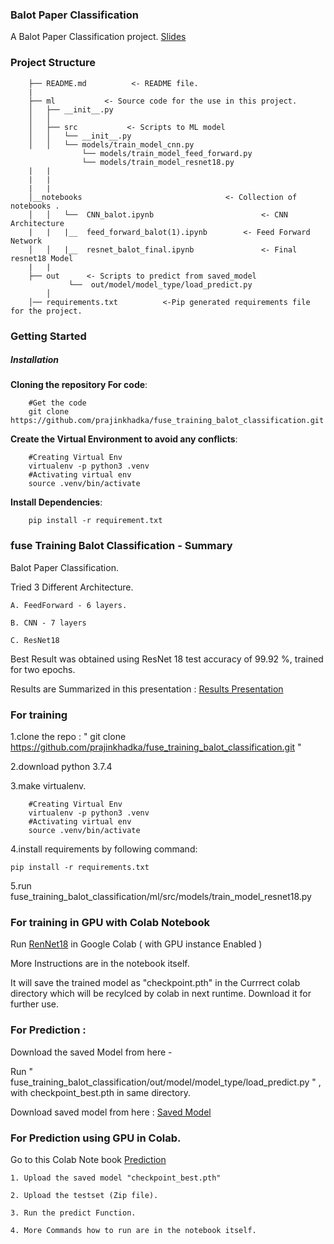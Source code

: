 ### Balot Paper Classification
A Balot Paper Classification project.   [Slides](https://docs.google.com/presentation/d/1NMILVamP5lZrXM_Bpj1k-pMxski7NXC-Zz2LvRPVcVM/edit?usp=sharing)

### Project Structure

	
		├── README.md          <- README file.
		|              
		├── ml		     <- Source code for the use in this project.
		│   ├── __init__.py
		│   │
		│   ├── src	          <- Scripts to ML model
		│   │   └── __init__.py	 
		│   │   └── models/train_model_cnn.py       
                    └── models/train_model_feed_forward.py
                    └── models/train_model_resnet18.py
		|   | 
		|   |
		|   |
		│__notebooks      		                    <- Collection of notebooks .
		│   │   └──  CNN_balot.ipynb	                    <- CNN Architecture
		|   |   |__  feed_forward_balot(1).ipynb	    <- Feed Forward Network
		│   │   |__  resnet_balot_final.ipynb	            <- Final resnet18 Model
		|   |
		├── out      <- Scripts to predict from saved_model
                 └──  out/model/model_type/load_predict.py 
            │         
		│── requirements.txt          <-Pip generated requirements file for the project.
		

### Getting Started

##### Installation

**Cloning the repository For code**:
    
		#Get the code 		    
		git clone https://github.com/prajinkhadka/fuse_training_balot_classification.git

**Create the Virtual Environment to avoid any conflicts**:
 
		#Creating Virtual Env
		virtualenv -p python3 .venv
		#Activating virtual env
		source .venv/bin/activate 
 
**Install Dependencies**:

		pip install -r requirement.txt 


### fuse Training Balot Classification - Summary

Balot Paper Classification.

Tried 3 Different Architecture.

    A. FeedForward - 6 layers.

    B. CNN - 7 layers 

    C. ResNet18

Best Result was obtained using ResNet 18 test accuracy of 99.92 %, trained for two epochs.

Results are Summarized in this presentation : [Results Presentation](https://docs.google.com/presentation/d/1NMILVamP5lZrXM_Bpj1k-pMxski7NXC-Zz2LvRPVcVM/edit#slide=id.g806adcd27f_0_89)


### For training 

1.clone  the repo : " git clone https://github.com/prajinkhadka/fuse_training_balot_classification.git "

2.download python 3.7.4

3.make virtualenv.

		#Creating Virtual Env
		virtualenv -p python3 .venv
		#Activating virtual env
		source .venv/bin/activate 
 
4.install requirements by following command:

    pip install -r requirements.txt

5.run fuse_training_balot_classification/ml/src/models/train_model_resnet18.py


### For training in GPU with Colab Notebook

Run [RenNet18](https://colab.research.google.com/drive/1m1Bg_4D1-U3PorB87vX5lqmeUCuv9TIL) in Google Colab ( with GPU instance Enabled )

More Instructions are in the notebook itself.

It will save the trained model as "checkpoint.pth" in the Currrect colab directory which will be recylced by colab in next runtime. Download it for further use.


### For Prediction :

Download the saved Model from here - 

Run " fuse_training_balot_classification/out/model/model_type/load_predict.py " , with checkpoint_best.pth in same directory.

Download saved model from here : [Saved Model](https://drive.google.com/open?id=1JUQwy_v7KpSGxzzw3SlRynT8Zre5Ov3f)

### For Prediction using GPU in Colab.

Go to this Colab Note book [Prediction](https://colab.research.google.com/drive/1l1WLh7OxbWFCd9I-u5IyYn_tVx0e-LZ1#scrollTo=bf8ICTQMiMuz)

    1. Upload the saved model "checkpoint_best.pth"
    
    2. Upload the testset (Zip file).
    
    3. Run the predict Function.
    
    4. More Commands how to run are in the notebook itself.
